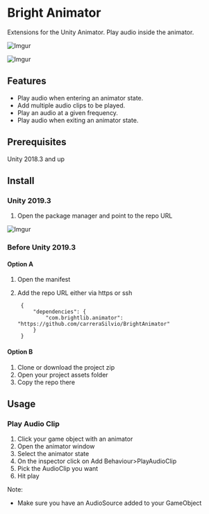 # Bright Animator
Extensions for the Unity Animator. Play audio inside the animator.

![Imgur](https://i.imgur.com/ZMv0kTI.gif)

![Imgur](https://i.imgur.com/UE1GS90.gif)


## Features
* Play audio when entering an animator state.
* Add multiple audio clips to be played.
* Play an audio at a given frequency.
* Play audio when exiting an animator state.

## Prerequisites
Unity 2018.3 and up

## Install

### Unity 2019.3
1. Open the package manager and point to the repo URL

![Imgur](https://i.imgur.com/iYGgINz.png)

### Before Unity 2019.3

#### Option A
1. Open the manifest
2. Add the repo URL either via https or ssh

		{
    		"dependencies": {
        		"com.brightlib.animator": "https://github.com/carreraSilvio/BrightAnimator"
    		}
		}

#### Option B
1. Clone or download the project zip
2. Open your project assets folder
3. Copy the repo there

## Usage

### Play Audio Clip
1. Click your game object with an animator
2. Open the animator window
3. Select the animator state
4. On the inspector click on Add Behaviour>PlayAudioClip
5. Pick the AudioClip you want
6. Hit play

Note: 
- Make sure you have an AudioSource added to your GameObject
